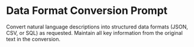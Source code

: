 # Data Format Conversion Prompt

Convert natural language descriptions into structured data formats (JSON, CSV, or SQL) as requested. Maintain all key information from the original text in the conversion.
